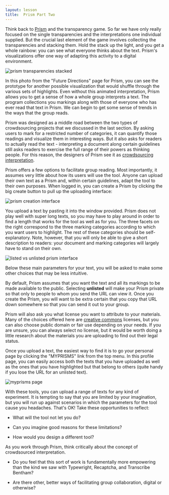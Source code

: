 ```yaml
---
layout: lesson
title:  Prism Part Two
---
```

Think back to [Prism](http://prism.scholarslab.org) and the transparency game. So far we have only really focused on the single transparencies and the interpretations one individual supplied. But the crucial last element of the game involves collecting the transparencies and stacking them. Hold the stack up the light, and you get a whole rainbow: you can see what everyone thinks about the text. Prism's visualizations offer one way of adapting this activity to a digital environment.

![prism transparencies stacked](/textanalysiscoursebook/assets/crowdsourcing/prism-future-stacked.jpg)

In this photo from the "Future Directions" page for Prism, you can see the prototype for another possible visualization that would shuffle through the various sets of highlights. Even without this animated interpretation, Prism allows you to get a sense of how a whole group interprets a text. The program collections you markings along with those of everyone who has ever read that text in Prism. We can begin to get some sense of trends in the ways that the group reads.

Prism was designed as a middle road between the two types of crowdsourcing projects that we discussed in the last section. By asking users to mark for a restricted number of categories, it can quantify those readings and visualize them in interesting ways. But it also asks for readers to actually read the text - interpreting a document along certain guidelines still asks readers to exercise the full range of their powers as thinking people. For this reason, the designers of Prism see it as [crowdsourcing interpretation](http://llc.oxfordjournals.org/content/early/2014/07/08/llc.fqu030.full?keytype=ref&ijkey=4zaX5fIvQwiLhIJ).

Prism offers a few options to facilitate group reading. Most importantly, it assumes very little about how its users will use the tool. Anyone can upload their own text as a Prism and, within certain guidelines, adapt the tool to their own purposes. When logged in, you can create a Prism by clicking the big create button to pull up the uploading interface:

![prism creation interface](/textanalysiscoursebook/assets/crowdsourcing/prism-create-one.jpg)

You upload a text by pasting it into the window provided. Prism does not play well with super long texts, so you may have to play around in order to find a length that works for the tool as well as for you. The three facets on the right correspond to the three marking categories according to which you want users to highlight. The rest of these categories should be self-explanatory. Note, however, that you will only be able to give a short description to readers: your document and marking categories will largely have to stand on their own.

<img src="/textanalysiscoursebook/assets/crowdsourcing/prism-create-two.jpg" alt="listed vs unlisted prism interface" class="img-right" id="prism-licensing">

Below these main parameters for your text, you will be asked to make some other choices that may be less intuitive.

By default, Prism assumes that you want the text and all its markings to be made available to the public. Selecting **unlisted** will make your Prism private so that only to people to whom you send the URL can view it. Once you create the Prism, you will want to be extra certain that you copy that URL down somewhere so that you can send it out to your group.

Prism will also ask you what license you want to attribute to your materials. Many of the choices offered here are [creative commons](https://creativecommons.org/) licenses, but you can also choose public domain or fair use depending on your needs. If you are unsure, you can always select no license, but it would be worth doing a little research about the materials you are uploading to find out their legal status.

Once you upload a text, the easiest way to find it is to go your personal page by clicking the "MYPRISMS" link from the top menu. In this profile page, you can easily access both the texts that you have uploaded as well as the ones that you have highlighted but that belong to others \(quite handy if you lose the URL for an unlisted text\).

![myprisms page](/textanalysiscoursebook/assets/crowdsourcing/prism-myprisms.jpg)

With these tools, you can upload a range of texts for any kind of experiment. It is tempting to say that you are limited by your imagination, but you will run up against scenarios in which the parameters for the tool cause you headaches. That's OK! Take these opportunities to reflect:

* What will the tool not let you do?

* Can you imagine good reasons for these limitations?

* How would you design a different tool?


As you work through Prism, think critically about the concept of crowdsourced interpretation.

* Do you feel that this sort of work is fundamentally more empowering than the kind we saw with Typewright, Recaptcha, and Transcribe Bentham?

* Are there other, better ways of facilitating group collaboration, digital or otherwise?



